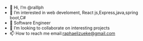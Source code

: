 - 👋 Hi, I’m @ralllph
- 👀 I’m interested in web develoment, React js,Express,java,spring boot,C#
- 🌱 Software Engineer
- 💞️ I’m looking to collaborate on interesting projects
- 📫 How to reach me email:raphaelizueke@gmail.com

<!---
ralllph/ralllph is a ✨ special ✨ repository because its `README.md` (this file) appears on your GitHub profile.
You can click the Preview link to take a look at your changes.
--->

